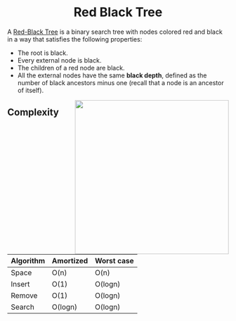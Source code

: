 <h1 align="center">Red Black Tree</h1>

A [Red-Black Tree](https://en.wikipedia.org/wiki/Red%E2%80%93black_tree) is a binary search tree with nodes colored red and black in a way that
satisfies the following properties:
- The root is black.
- Every external node is black.
- The children of a red node are black.
- All the external nodes have the same
**black depth**, defined as the number of black ancestors
minus one (recall that a node is an ancestor of itself).

<img align="right" src="https://static.javatpoint.com/core/images/red-black-tree-java.png" width=350 >
  
## Complexity
Algorithm | Amortized  | Worst case
---------- |---------- | ----------
Space	  | O(n) | O(n)
Insert	 | O(1)  | O(logn)
Remove	  | O(1) | O(logn)
Search | O(logn) | O(logn)
